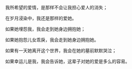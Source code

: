 我所希望的爱情，是那样不会让我担心爱人的消失；

在岁月浸染中，我还是那样的爱她。

如果她埋怨我，我会走到她身边拥抱她；

如果她抱怨儿女乖戾，我会走到她身边拥抱她。

如果有一天她离开这个世界，我会在她的墓前默默哭泣；

如果幸运儿是我，我会告诉她，这辈子对她的爱是多么的容易。

